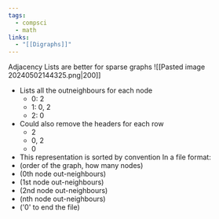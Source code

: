 ```yaml
---
tags:
  - compsci
  - math
links:
  - "[[Digraphs]]"
---
```

Adjacency Lists are better for sparse graphs
![[Pasted image 20240502144325.png|200]]
- Lists all the outneighbours for each node
	- 0: 2
	- 1: 0, 2
	- 2: 0
- Could also remove the headers for each row
	- 2
	- 0, 2
	- 0
- This representation is sorted by convention
In a file format:
- (order of the graph, how many nodes)
- (0th node out-neighbours)
- (1st node out-neighbours)
- (2nd node out-neighbours)
- (nth node out-neighbours)
- ('0' to end the file)